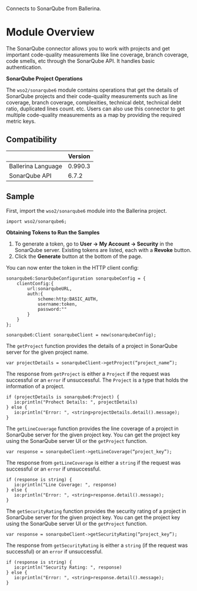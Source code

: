 Connects to SonarQube from Ballerina.

# Module Overview

The SonarQube connector allows you to work with projects and get important code-quality measurements like line coverage, branch coverage, code smells, etc through the SonarQube API. It handles basic authentication.

**SonarQube Project Operations**

The `wso2/sonarqube6` module contains operations that get the details of SonarQube projects and their code-quality 
measurements such as line coverage, branch coverage, complexities, technical debt, technical debt ratio, duplicated lines 
count. etc. Users can also use this connector to get multiple code-quality measurements as a map by providing the required metric keys.


## Compatibility

|                    |    Version     |  
| ------------------ | -------------- |
| Ballerina Language |   0.990.3      |
| SonarQube API      |   6.7.2        |


## Sample

First, import the `wso2/sonarqube6` module into the Ballerina project.
    
```ballerina
import wso2/sonarqube6;
```

**Obtaining Tokens to Run the Samples**

1. To generate a token, go to **User -> My Account -> Security** in the SonarQube server. Existing tokens are listed, each with a **Revoke** button.
2. Click the **Generate** button at the bottom of the page.

You can now enter the token in the HTTP client config:
```ballerina
sonarqube6:SonarQubeConfiguration sonarqubeConfig = {
    clientConfig:{
        url:sonarqubeURL,
        auth:{
            scheme:http:BASIC_AUTH,
            username:token,
            password:""
        }
    }
};
   
sonarqube6:Client sonarqubeClient = new(sonarqubeConfig);
```

The `getProject` function provides the details of a project in SonarQube server for the given project name.

```ballerina
var projectDetails = sonarqubeClient->getProject(“project_name”);
```

The response from `getProject` is either a `Project` if the request was successful or an `error` if unsuccessful.
The `Project` is a type that holds the information of a project.

```ballerina
if (projectDetails is sonarqube6:Project) {
   io:println("Prohect Details: ", projectDetails)
} else {
   io:println("Error: ", <string>projectDetails.detail().message);
}
```

The `getLineCoverage` function provides the line coverage of a project in SonarQube server for the given project key. 
You can get the project key using the SonarQube server UI or the `getProject` function.

```ballerina
var response = sonarqubeClient->getLineCoverage(“project_key”);
```
    
The response from `getLineCoverage` is either a `string` if the request was successful or an `error` if unsuccessful.


```ballerina
if (response is string) {
   io:println("Line Coverage: ", response)
} else {
   io:println("Error: ", <string>response.detail().message);
}
``` 

The `getSecurityRating` function provides the security rating of a project in SonarQube server for the given project key. 
You can get the project key using the SonarQube server UI or the `getProject` function.

```ballerina
var response = sonarqubeClient->getSecurityRating(“project_key”);
```

The response from `getSecurityRating` is either a `string` (if the request was successful) or an `error` if unsuccessful.


```ballerina
if (response is string) {
   io:println("Security Rating: ", response)
} else {
   io:println("Error: ", <string>response.detail().message);
}
```
